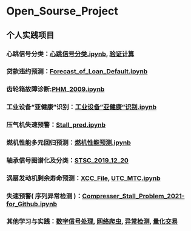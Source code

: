 # Open_Sourse_Project

## 个人实践项目

### 心跳信号分类：[心跳信号分类.ipynb](https://github.com/ChuanchaoXu/Open_Sourse_Project/blob/master/CLF_of_ECG_signals/%E5%BF%83%E8%B7%B3%E4%BF%A1%E5%8F%B7%E5%88%86%E7%B1%BB_XCC.ipynb), [验证计算](https://github.com/ChuanchaoXu/Open_Sourse_Project/blob/master/CLF_of_ECG_signals/%E9%AA%8C%E8%AF%81%E8%AE%A1%E7%AE%97.ipynb)

### 贷款违约预测：[Forecast_of_Loan_Default.ipynb](https://github.com/ChuanchaoXu/Open_Sourse_Project/blob/master/Forecast_of_loan_default/Forecast_of_Loan_Default.ipynb)

### 齿轮箱故障诊断:[PHM_2009.ipynb](https://github.com/ChuanchaoXu/Open_Sourse_Project/blob/master/PHM_09/PHM_2009.ipynb)

### 工业设备“亚健康”识别：[工业设备”亚健康“识别.ipynb](https://github.com/ChuanchaoXu/Open_Sourse_Project/blob/master/%E5%B7%A5%E4%B8%9A%E8%AE%BE%E5%A4%87%E2%80%9D%E4%BA%9A%E5%81%A5%E5%BA%B7%E2%80%9C%E8%AF%86%E5%88%AB/%E5%B7%A5%E4%B8%9A%E8%AE%BE%E5%A4%87%E2%80%9D%E4%BA%9A%E5%81%A5%E5%BA%B7%E2%80%9C%E8%AF%86%E5%88%AB.ipynb)

### 压气机失速预警：[Stall_pred.ipynb](https://github.com/ChuanchaoXu/Open_Sourse_Project/blob/master/Compresser%20Stall%20Problem/Stall_pred.ipynb)

### 燃机性能多元回归预测：[燃机性能预测.ipynb](https://github.com/ChuanchaoXu/Open_Sourse_Project/blob/master/SVR_prediction/%E7%87%83%E6%9C%BA%E6%80%A7%E8%83%BD%E9%A2%84%E6%B5%8B.ipynb)

### 轴承信号图谱化及分类：[STSC_2019_12_20](https://github.com/ChuanchaoXu/Open_Sourse_Project/tree/master/STSC_2019_12_20)

### 涡扇发动机剩余寿命预测：[XCC_File](https://github.com/ChuanchaoXu/Open_Sourse_Project/tree/master/UTC%26MTC/XCC_File), [UTC_MTC.ipynb](https://github.com/ChuanchaoXu/Open_Sourse_Project/blob/master/UTC%26MTC/XCC_File/UTC_MTC.ipynb)

### 失速预警( 序列异常检测 )：[Compresser_Stall_Problem_2021-for_Github.ipynb](https://github.com/ChuanchaoXu/Open_Sourse_Project/blob/master/Compresser%20Stall%20Problem/series_anormaly_detection/Compresser_Stall_Problem_2021-for_Github.ipynb)

### 其他学习与实践：[数字信号处理](https://github.com/ChuanchaoXu/Open_Sourse_Project/tree/master/DSP), [网络爬虫](https://github.com/ChuanchaoXu/Open_Sourse_Project/tree/master/Crawler), [异常检测](https://github.com/ChuanchaoXu/Open_Sourse_Project/tree/master/Anomaly_Detection), [量化交易](https://github.com/ChuanchaoXu/Open_Sourse_Project/blob/master/Quant/Quant_XCC.ipynb)



